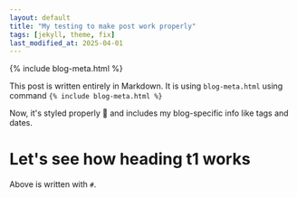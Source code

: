 ```yaml
---
layout: default
title: "My testing to make post work properly"
tags: [jekyll, theme, fix]
last_modified_at: 2025-04-01
---
```


{% include blog-meta.html %}

This post is written entirely in Markdown.
It is using `blog-meta.html` using command `{% include blog-meta.html %}`

Now, it's styled properly 🎉 and includes my blog-specific info like tags and dates.

# Let's see how heading t1 works
Above is written with `#`.
